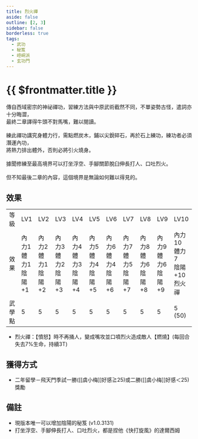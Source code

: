 ```yaml
---
title: 烈火禪
aside: false
outline: [2, 3]
sidebar: false
borderless: true
tags:
  - 武功
  - 秘笈
  - 崆峒派
  - 玄功門
---
```


# {{ $frontmatter.title }}

<BookItemIcon :size="`medium`" :needLink="false" :no="7003"></BookItemIcon>

傳自西域密宗的神祕禪功，習練方法與中原武術截然不同，不單姿勢古怪，遣詞亦十分晦澀，<br>
最終二章譯得牛頭不對馬嘴，難以閱讀。
<br><br>
練此禪功講究身體力行，需點燃炭木，鋪以尖銳碎石，再於石上練功，練功者必須潛運內功，<br>
將熱力排出體外，否則必將引火燒身。
<br><br>
據聞修練至最高境界可以打坐浮空、手腳關節脫臼伸長打人、口吐烈火。
<br><br>
但不知最後二章的內容，這個境界是無論如何難以得見的。
<br clear="all" />

## 效果

<table>
    <tr>
        <td>等級</td>
        <td>LV1</td>
        <td>LV2</td>
        <td>LV3</td>
        <td>LV4</td>
        <td>LV5</td>
        <td>LV6</td>
        <td>LV7</td>
        <td>LV8</td>
        <td>LV9</td>
        <td>LV10</td>
    </tr>
    <tr>
        <td>效果</td>
        <td>內力1<br>體力1<br>陰陽+1</td>
        <td>內力2<br>體力1<br>陰陽+2</td>
        <td>內力3<br>體力2<br>陰陽+3</td>
        <td>內力4<br>體力3<br>陰陽+4</td>
        <td>內力5<br>體力4<br>陰陽+5</td>
        <td>內力6<br>體力4<br>陰陽+6</td>
        <td>內力7<br>體力5<br>陰陽+7</td>
        <td>內力8<br>體力6<br>陰陽+8</td>
        <td>內力9<br>體力6<br>陰陽+9</td>
        <td>內力10<br>體力7<br>陰陽+10<br>烈火禪</td>
    </tr>
    <tr>
        <td>武學點</td>
        <td>5</td>
        <td>5</td>
        <td>5</td>
        <td>5</td>
        <td>5</td>
        <td>5</td>
        <td>5</td>
        <td>5</td>
        <td>5</td>
        <td>5 (50)</td>
    </tr>
</table>

- 烈火禪：【憤怒】時不再捅人，變成嘴攻並口噴烈火造成敵人【燃燒】(每回合失去7%生命，持續3T)

## 獲得方式

- 二年留學－飛天門季試一勝([[虞小梅]]好感≧25)或二勝([[虞小梅]]好感＜25)獎勵

## 備註

- 現版本唯一可以增加陰陽的秘笈 (v1.0.3131)
- 打坐浮空、手腳伸長打人、口吐烈火，都是捏他《快打旋風》的達爾西姆